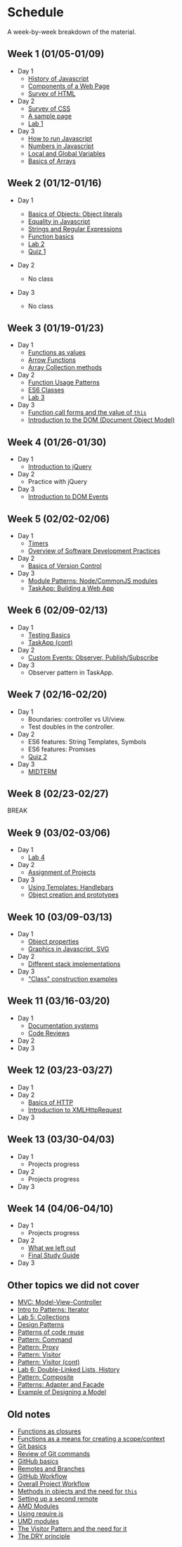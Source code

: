 # Schedule

A week-by-week breakdown of the material.

## Week  1 (01/05-01/09)

- Day 1
    - [History of Javascript](notes/history.md)
    - [Components of a Web Page](notes/page_components.md)
    - [Survey of HTML](notes/html_survey.md)
- Day 2
    - [Survey of CSS](notes/css_survey.md)
    - [A sample page](notes/sample_page.md)
    - [Lab 1](labs/1.md)
- Day 3
    - [How to run Javascript](notes/how_to_run.md)
    - [Numbers in Javascript](notes/numbers.md)
    - [Local and Global Variables](notes/local_vs_global.md)
    - [Basics of Arrays](notes/array_basics.md)

## Week  2 (01/12-01/16)

- Day 1
    - [Basics of Objects: Object literals](notes/object_basics.md)
    - [Equality in Javascript](notes/equality.md)
    - [Strings and Regular Expressions](notes/strings_and_re.md)
    - [Function basics](notes/functions_basic.md)
    - [Lab 2](labs/2.md)
    - [Quiz 1](https://moodle.hanover.edu/mod/quiz/view.php?id=15591)

- Day 2
    - No class
- Day 3
    - No class

## Week  3 (01/19-01/23)

- Day 1
    - [Functions as values](notes/function_values.md)
    - [Arrow Functions](notes/function_arrow.md)
    - [Array Collection methods](notes/array_collection_methods.md)
- Day 2
    - [Function Usage Patterns](notes/function_usage_patterns.md)
    - [ES6 Classes](notes/classes.md)
    - [Lab 3](labs/3.md)
- Day 3
    - [Function call forms and the value of `this`](notes/function_calls_and_this.md)
    - [Introduction to the DOM (Document Object Model)](notes/dom_intro.md)

## Week  4 (01/26-01/30)

- Day 1
    - [Introduction to jQuery](notes/jquery_intro.md)
- Day 2
    - Practice with jQuery
- Day 3
    - [Introduction to DOM Events](notes/events_intro.md)

## Week  5 (02/02-02/06)

- Day 1
    - [Timers](notes/events_timers.md)
    - [Overview of Software Development Practices](notes/dev_overview.md)
- Day 2
    - [Basics of Version Control](notes/git_version_control.md)
- Day 3
    - [Module Patterns: Node/CommonJS modules](notes/pattern_modules.md)
    - [TaskApp: Building a Web App](notes/taskapp_setup.md)

## Week  6 (02/09-02/13)

- Day 1
    - [Testing Basics](notes/testing_basics.md)
    - [TaskApp (cont)](notes/taskapp_setup.md)
- Day 2
    - [Custom Events: Observer, Publish/Subscribe](notes/custom_events.md)
- Day 3
    - Observer pattern in TaskApp.

## Week  7 (02/16-02/20)

- Day 1
    - Boundaries: controller vs UI/view.
    - Test doubles in the controller.
- Day 2
    - ES6 features: String Templates, Symbols
    - ES6 features: Promises
    - [Quiz 2](https://moodle.hanover.edu/mod/quiz/view.php?id=17430)
- Day 3
    - [MIDTERM](midtermStudyGuide.md)

## Week  8 (02/23-02/27)

BREAK

## Week  9 (03/02-03/06)

- Day 1
    - [Lab 4](labs/4.md)
- Day 2
    - [Assignment of Projects](notes/project_descriptions.md)
- Day 3
    - [Using Templates: Handlebars](notes/templates.md)
    - [Object creation and prototypes](notes/object_creation_prototypes.md)

## Week 10 (03/09-03/13)

- Day 1
    - [Object properties](notes/object_properties.md)
    - [Graphics in Javascript, SVG](notes/graphics.md)
- Day 2
    - [Different stack implementations](notes/stack_various.md)
- Day 3
    - ["Class" construction examples](notes/class_construction.md)

## Week 11 (03/16-03/20)

- Day 1
    - [Documentation systems](notes/documentation.md)
    - [Code Reviews](notes/code_review.md)
- Day 2
- Day 3

## Week 12 (03/23-03/27)

- Day 1
- Day 2
    - [Basics of HTTP](notes/http_intro.md)
    - [Introduction to XMLHttpRequest](notes/xhr_intro.md)
- Day 3

## Week 13 (03/30-04/03)

- Day 1
    - Projects progress
- Day 2
    - Projects progress
- Day 3

## Week 14 (04/06-04/10)

- Day 1
    - Projects progress
- Day 2
    - [What we left out](notes/left_out.md)
    - [Final Study Guide](notes/final_study_guide.md)
- Day 3

## Other topics we did not cover

- [MVC: Model-View-Controller](notes/pattern_mvc.md)
- [Intro to Patterns: Iterator](notes/patterns_iterator.md)
- [Lab 5: Collections](labs/5.md)
- [Design Patterns](notes/design_patterns.md)
- [Patterns of code reuse](notes/code_reuse.md)
- [Pattern: Command](notes/patterns_command.md)
- [Pattern: Proxy](notes/patterns_proxy.md)
- [Pattern: Visitor](notes/patterns_visitor.md)
- [Pattern: Visitor (cont)](notes/patterns_visitor.md)
- [Lab 6: Double-Linked Lists, History](labs/6.md)
- [Pattern: Composite](notes/patterns_composite.md)
- [Patterns: Adapter and Facade](notes/patterns_adapter_facade.md)
- [Example of Designing a Model](notes/design_example.md)

## Old notes

- [Functions as closures](notes/function_closures.md)
- [Functions as a means for creating a scope/context](notes/functions_for_scope.md)
- [Git basics](notes/git_basics.md)
- [Review of Git commands](notes/git_commands_review.md)
- [GitHub basics](notes/github_basics.md)
- [Remotes and Branches](notes/git_remotes_branches.md)
- [GitHub Workflow](notes/github_workflow.md)
- [Overall Project Workflow](notes/project_workflow.md)
- [Methods in objects and the need for `this`](notes/object_methods.md)
- [Setting up a second remote](notes/second_remote.md)
- [AMD Modules](notes/amd_modules.md)
- [Using require.js](notes/requirejs.md)
- [UMD modules](notes/umd.md)
- [The Visitor Pattern and the need for it](notes/patterns_visitor.md)
- [The DRY principle](notes/dry.md)
